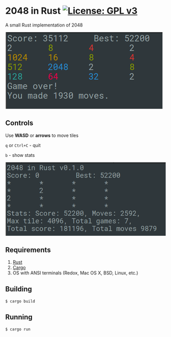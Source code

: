 # 2048 in Rust [![License: GPL v3](https://img.shields.io/badge/License-GPL%20v3-blue.svg)](https://www.gnu.org/licenses/gpl-3.0)
A small Rust implementation of 2048

![Screenshot](Screenshot.png?raw=true "Screenshot")
## Controls
Use **WASD** or **arrows** to move tiles

`q` or `Ctrl+C` - quit

`b` - show stats

![Stats](Stats.png)

## Requirements
1. [Rust](http://www.rust-lang.org/install.html)
2. [Cargo](http://doc.crates.io/)
3. OS with ANSI terminals (Redox, Mac OS X, BSD, Linux, etc.)

## Building
```
$ cargo build
```
## Running
```
$ cargo run
```
